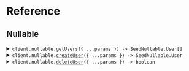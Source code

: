 # Reference

## Nullable

<details><summary><code>client.nullable.<a href="/src/api/resources/nullable/client/Client.ts">getUsers</a>({ ...params }) -> SeedNullable.User[]</code></summary>
<dl>
<dd>

#### 🔌 Usage

<dl>
<dd>

<dl>
<dd>

```typescript
await client.nullable.getUsers({
    usernames: "usernames",
    avatar: "avatar",
    activated: true,
    tags: "tags",
    extra: true,
});
```

</dd>
</dl>
</dd>
</dl>

#### ⚙️ Parameters

<dl>
<dd>

<dl>
<dd>

**request:** `SeedNullable.GetUsersRequest`

</dd>
</dl>

<dl>
<dd>

**requestOptions:** `Nullable.RequestOptions`

</dd>
</dl>
</dd>
</dl>

</dd>
</dl>
</details>

<details><summary><code>client.nullable.<a href="/src/api/resources/nullable/client/Client.ts">createUser</a>({ ...params }) -> SeedNullable.User</code></summary>
<dl>
<dd>

#### 🔌 Usage

<dl>
<dd>

<dl>
<dd>

```typescript
await client.nullable.createUser({
    username: "username",
    tags: ["tags", "tags"],
    metadata: {
        createdAt: "2024-01-15T09:30:00Z",
        updatedAt: "2024-01-15T09:30:00Z",
        avatar: "avatar",
        activated: true,
    },
    avatar: "avatar",
});
```

</dd>
</dl>
</dd>
</dl>

#### ⚙️ Parameters

<dl>
<dd>

<dl>
<dd>

**request:** `SeedNullable.CreateUserRequest`

</dd>
</dl>

<dl>
<dd>

**requestOptions:** `Nullable.RequestOptions`

</dd>
</dl>
</dd>
</dl>

</dd>
</dl>
</details>

<details><summary><code>client.nullable.<a href="/src/api/resources/nullable/client/Client.ts">deleteUser</a>({ ...params }) -> boolean</code></summary>
<dl>
<dd>

#### 🔌 Usage

<dl>
<dd>

<dl>
<dd>

```typescript
await client.nullable.deleteUser({
    username: "xy",
});
```

</dd>
</dl>
</dd>
</dl>

#### ⚙️ Parameters

<dl>
<dd>

<dl>
<dd>

**request:** `SeedNullable.DeleteUserRequest`

</dd>
</dl>

<dl>
<dd>

**requestOptions:** `Nullable.RequestOptions`

</dd>
</dl>
</dd>
</dl>

</dd>
</dl>
</details>

